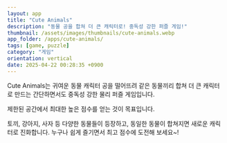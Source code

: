 ```yaml
---
layout: app
title: "Cute Animals"
description: "동물 공을 합쳐 더 큰 캐릭터로! 중독성 강한 퍼즐 게임!"
thumbnail: /assets/images/thumbnails/cute-animals.webp
app_folder: /apps/cute-animals/
tags: [game, puzzle]
category: "게임"
orientation: vertical
date: 2025-04-22 00:28:35 +0900
---
```


Cute Animals는 귀여운 동물 캐릭터 공을 떨어뜨려 같은 동물끼리 합쳐 더 큰 캐릭터로 만드는 간단하면서도 중독성 강한 물리 퍼즐 게임입니다.

제한된 공간에서 최대한 높은 점수를 얻는 것이 목표입니다.

토끼, 강아지, 사자 등 다양한 동물들이 등장하고, 동일한 동물이 합쳐지면 새로운 캐릭터로 진화합니다.
누구나 쉽게 즐기면서 최고 점수에 도전해 보세요~!
